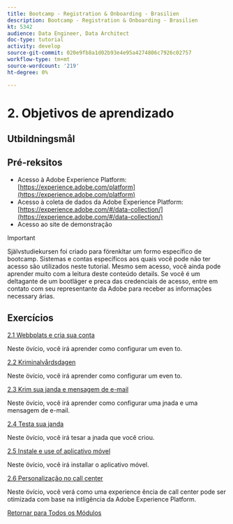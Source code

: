 ```yaml
---
title: Bootcamp - Registration & Onboarding - Brasilien
description: Bootcamp - Registration & Onboarding - Brasilien
kt: 5342
audience: Data Engineer, Data Architect
doc-type: tutorial
activity: develop
source-git-commit: 020e9fb8a1d02b93e4e95a4274806c7926c02757
workflow-type: tm+mt
source-wordcount: '219'
ht-degree: 0%

---
```


# 2. Objetivos de aprendizado

## Utbildningsmål

## Pré-reksitos

- Acesso à Adobe Experience Platform: [https://experience.adobe.com/platform](https://experience.adobe.com/platform)
- Acesso à coleta de dados da Adobe Experience Platform: [https://experience.adobe.com/#/data-collection/](https://experience.adobe.com/#/data-collection/)
- Acesso ao site de demonstração

>[!IMPORTANT]
>
>Självstudiekursen foi criado para förenkltar um formo específico de bootcamp. Sistemas e contas específicos aos quais você pode não ter acesso são utilizados neste tutorial. Mesmo sem acesso, você ainda pode aprender muito com a leitura deste conteúdo details. Se você é um deltagante de um bootläger e preca das credenciais de acesso, entre em contato com seu representante da Adobe para receber as informações necessary árias.

## Exercícios

[2.1 Webbplats e cria sua conta](./ex1.md)

Neste övício, você irá aprender como configurar um even to.

[2.2 Kriminalvårdsdagen](./ex2.md)

Neste övício, você irá aprender como configurar um even to.

[2.3 Krim sua janda e mensagem de e-mail](./ex3.md)

Neste övício, você irá aprender como configurar uma jnada e uma mensagem de e-mail.

[2.4 Testa sua janda](./ex4.md)

Neste övício, você irá tesar a jnada que você criou.

[2.5 Instale e use of aplicativo móvel](./ex5.md)

Neste övício, você irá installar o aplicativo móvel.

[2.6 Personalização no call center](./ex6.md)

Neste övício, você verá como uma experience ência de call center pode ser otimizada com base na intligência da Adobe Experience Platform.

[Retornar para Todos os Módulos](../../overview.md)
